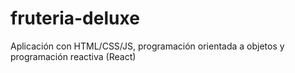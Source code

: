 # fruteria-deluxe
Aplicación con HTML/CSS/JS, programación orientada a objetos y programación reactiva (React)
